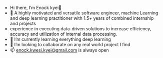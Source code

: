 -  Hi there, I’m Enock kyei👋
- 👀 A highly motivated and versatile software engineer, machine Learning and deep learning practitioner with 1.5+ years of combined internship and projects   
- experience in executing data-driven solutions to increase efficiency, accuracy and utilization of internal data processing. 
- 🌱 I’m currently learning everything deep learning
- 💞️ I’m looking to collaborate on any real world project I find
- 📫 enock.kwesi.kyei@gmail.com is always open

<!---
Kekyei/Kekyei is a ✨ special ✨ repository because its `README.md` (this file) appears on your GitHub profile.
You can click the Preview link to take a look at your changes.
--->
